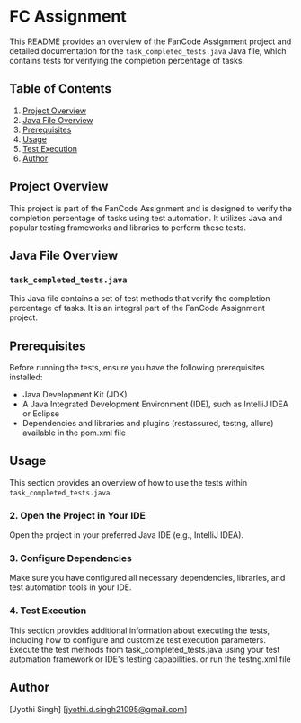 # FC Assignment

This README provides an overview of the FanCode Assignment project and detailed documentation for the `task_completed_tests.java` Java file, which contains tests for verifying the completion percentage of tasks.

## Table of Contents

1. [Project Overview](#project-overview)
2. [Java File Overview](#java-file-overview)
3. [Prerequisites](#prerequisites)
4. [Usage](#usage)
5. [Test Execution](#test-execution)
6. [Author](#author)

## Project Overview

This project is part of the FanCode Assignment and is designed to verify the completion percentage of tasks using test automation. It utilizes Java and popular testing frameworks and libraries to perform these tests.

## Java File Overview

### `task_completed_tests.java`

This Java file contains a set of test methods that verify the completion percentage of tasks. It is an integral part of the FanCode Assignment project.

## Prerequisites

Before running the tests, ensure you have the following prerequisites installed:

- Java Development Kit (JDK)
- A Java Integrated Development Environment (IDE), such as IntelliJ IDEA or Eclipse
- Dependencies and libraries and plugins (restassured, testng, allure) available in the pom.xml file 

## Usage

This section provides an overview of how to use the tests within `task_completed_tests.java`.
### 2. Open the Project in Your IDE
Open the project in your preferred Java IDE (e.g., IntelliJ IDEA).
### 3. Configure Dependencies
Make sure you have configured all necessary dependencies, libraries, and test automation tools in your IDE.

### 4. Test Execution
This section provides additional information about executing the tests, including how to configure and customize test execution parameters.
Execute the test methods from task_completed_tests.java using your test automation framework or IDE's testing capabilities.
or run the testng.xml file

## Author
[Jyothi Singh]
[jyothi.d.singh21095@gmail.com]




